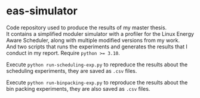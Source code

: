 # eas-simulator
Code repository used to produce the results of my master thesis.\
It contains a simplified moduler simulator with a profiler for the Linux Energy Aware Scheduler, along with multiple modified versions from my work.\
And two scripts that runs the experiments and generates the results that I conduct in my report. Require `python >= 3.10`.

Execute `python run-scheduling-exp.py` to repreduce the results about the scheduling experiments, they are saved as `.csv` files.

Execute `python run-binpacking-exp.py` to reproduce the results about the bin packing experiments, they are also saved as `.csv` files.  
